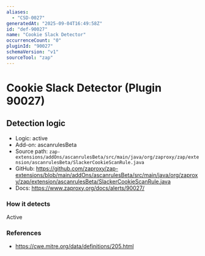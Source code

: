 ```yaml
---
aliases:
  - "CSD-0027"
generatedAt: "2025-09-04T16:49:58Z"
id: "def-90027"
name: "Cookie Slack Detector"
occurrenceCount: "0"
pluginId: "90027"
schemaVersion: "v1"
sourceTool: "zap"
---
```


# Cookie Slack Detector (Plugin 90027)

## Detection logic

- Logic: active
- Add-on: ascanrulesBeta
- Source path: `zap-extensions/addOns/ascanrulesBeta/src/main/java/org/zaproxy/zap/extension/ascanrulesBeta/SlackerCookieScanRule.java`
- GitHub: https://github.com/zaproxy/zap-extensions/blob/main/addOns/ascanrulesBeta/src/main/java/org/zaproxy/zap/extension/ascanrulesBeta/SlackerCookieScanRule.java
- Docs: https://www.zaproxy.org/docs/alerts/90027/

### How it detects

Active

### References
- https://cwe.mitre.org/data/definitions/205.html


